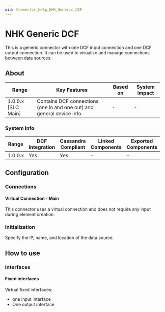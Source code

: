 ```yaml
---
uid: Connector_help_NHK_Generic_DCF
---
```


# NHK Generic DCF

This is a generic connector with one DCF input connection and one DCF output connection. It can be used to visualize and manage connections between data sources.

## About

| Range              | Key Features                                                         | Based on   | System Impact   |
|----------------------|------------------------------------------------------------------------|--------------|-------------------|
| 1.0.0.x [SLC Main]   | Contains DCF connections (one in and one out) and general device info. | -            | -                 |

### System Info

| Range     | DCF Integration     | Cassandra Compliant     | Linked Components     | Exported Components     |
|-----------|---------------------|-------------------------|-----------------------|-------------------------|
| 1.0.0.x   | Yes                 | Yes                     | -                     | -                       |

## Configuration

### Connections

#### Virtual Connection - Main

This connector uses a virtual connection and does not require any input during element creation.

### Initialization

Specify the IP, name, and location of the data source.

## How to use

### Interfaces

#### Fixed interfaces

Virtual fixed interfaces:

- one input interface
- One output interface
